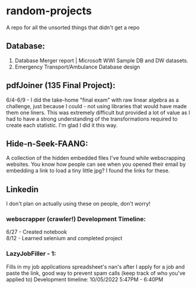 # random-projects

A repo for all the unsorted things that didn't get a repo  

## Database:  
1. Database Merger report | Microsoft WWI Sample DB and DW datasets.
2. Emergency Transport/Ambulance Database design


## pdfJoiner (135 Final Project):  
6/4-6/9 - I did the take-home "final exam" with raw linear algebra as a challenge, just because I could - not using libraries that would have made them one liners. This was extremely difficult but provided a lot of value as I had to have a strong understanding of the transformations required to create each statistic. I'm glad I did it this way.


## Hide-n-Seek-FAANG:  
A collection of the hidden embedded files I've found while webscrapping websites. You know how people can see when you opened their email by embedding a link to load a tiny little jpg? I found the links for these.


## Linkedin
I don't plan on actually using these on people, don't worry!
### webscrapper (crawler!) Development Timeline:  
6/27 - Created notebook  
8/12 - Learned selenium and completed project 


### LazyJobFiller - 1:
Fills in my job applications spreadsheet's nan's after I apply for a job and paste the link, good way to prevent spam calls (keep track of who you've applied to)
Development timeline: 10/05/2022 5:47PM - 6:40PM



